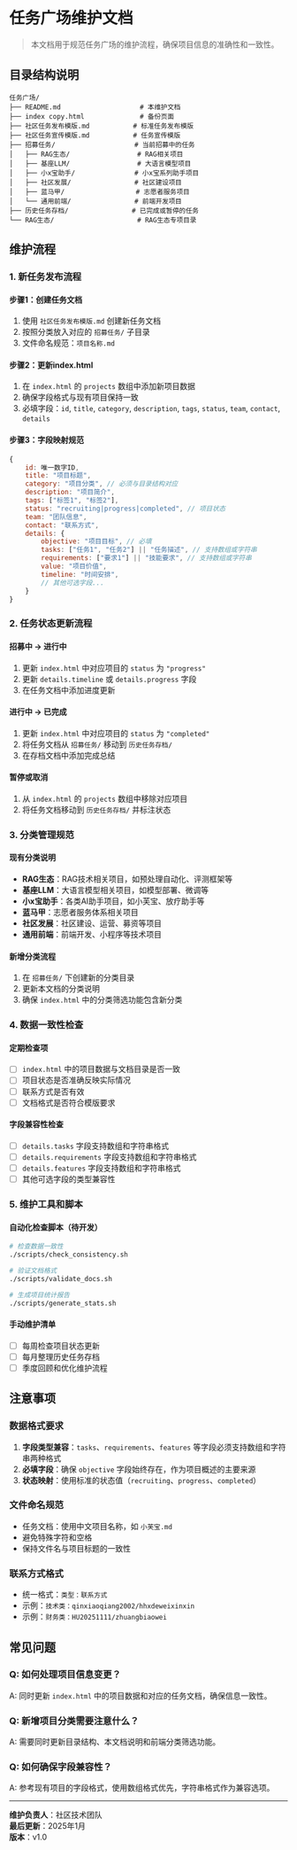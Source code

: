 # 任务广场维护文档

> 本文档用于规范任务广场的维护流程，确保项目信息的准确性和一致性。

## 目录结构说明

```
任务广场/
├── README.md                    # 本维护文档
├── index copy.html              # 备份页面
├── 社区任务发布模版.md           # 标准任务发布模版
├── 社区任务宣传模版.md           # 任务宣传模版
├── 招募任务/                    # 当前招募中的任务
│   ├── RAG生态/                 # RAG相关项目
│   ├── 基座LLM/                 # 大语言模型项目
│   ├── 小x宝助手/               # 小x宝系列助手项目
│   ├── 社区发展/                # 社区建设项目
│   ├── 蓝马甲/                  # 志愿者服务项目
│   └── 通用前端/                # 前端开发项目
├── 历史任务存档/                # 已完成或暂停的任务
└── RAG生态/                     # RAG生态专项目录
```

## 维护流程

### 1. 新任务发布流程

#### 步骤1：创建任务文档
1. 使用 `社区任务发布模版.md` 创建新任务文档
2. 按照分类放入对应的 `招募任务/` 子目录
3. 文件命名规范：`项目名称.md`

#### 步骤2：更新index.html
1. 在 `index.html` 的 `projects` 数组中添加新项目数据
2. 确保字段格式与现有项目保持一致
3. 必填字段：`id`, `title`, `category`, `description`, `tags`, `status`, `team`, `contact`, `details`

#### 步骤3：字段映射规范
```javascript
{
    id: 唯一数字ID,
    title: "项目标题",
    category: "项目分类", // 必须与目录结构对应
    description: "项目简介",
    tags: ["标签1", "标签2"],
    status: "recruiting|progress|completed", // 项目状态
    team: "团队信息",
    contact: "联系方式",
    details: {
        objective: "项目目标", // 必填
        tasks: ["任务1", "任务2"] || "任务描述", // 支持数组或字符串
        requirements: ["要求1"] || "技能要求", // 支持数组或字符串
        value: "项目价值",
        timeline: "时间安排",
        // 其他可选字段...
    }
}
```

### 2. 任务状态更新流程

#### 招募中 → 进行中
1. 更新 `index.html` 中对应项目的 `status` 为 `"progress"`
2. 更新 `details.timeline` 或 `details.progress` 字段
3. 在任务文档中添加进度更新

#### 进行中 → 已完成
1. 更新 `index.html` 中对应项目的 `status` 为 `"completed"`
2. 将任务文档从 `招募任务/` 移动到 `历史任务存档/`
3. 在存档文档中添加完成总结

#### 暂停或取消
1. 从 `index.html` 的 `projects` 数组中移除对应项目
2. 将任务文档移动到 `历史任务存档/` 并标注状态

### 3. 分类管理规范

#### 现有分类说明
- **RAG生态**：RAG技术相关项目，如预处理自动化、评测框架等
- **基座LLM**：大语言模型相关项目，如模型部署、微调等
- **小x宝助手**：各类AI助手项目，如小芙宝、放疗助手等
- **蓝马甲**：志愿者服务体系相关项目
- **社区发展**：社区建设、运营、募资等项目
- **通用前端**：前端开发、小程序等技术项目

#### 新增分类流程
1. 在 `招募任务/` 下创建新的分类目录
2. 更新本文档的分类说明
3. 确保 `index.html` 中的分类筛选功能包含新分类

### 4. 数据一致性检查

#### 定期检查项
- [ ] `index.html` 中的项目数据与文档目录是否一致
- [ ] 项目状态是否准确反映实际情况
- [ ] 联系方式是否有效
- [ ] 文档格式是否符合模版要求

#### 字段兼容性检查
- [ ] `details.tasks` 字段支持数组和字符串格式
- [ ] `details.requirements` 字段支持数组和字符串格式
- [ ] `details.features` 字段支持数组和字符串格式
- [ ] 其他可选字段的类型兼容性

### 5. 维护工具和脚本

#### 自动化检查脚本（待开发）
```bash
# 检查数据一致性
./scripts/check_consistency.sh

# 验证文档格式
./scripts/validate_docs.sh

# 生成项目统计报告
./scripts/generate_stats.sh
```

#### 手动维护清单
- [ ] 每周检查项目状态更新
- [ ] 每月整理历史任务存档
- [ ] 季度回顾和优化维护流程

## 注意事项

### 数据格式要求
1. **字段类型兼容**：`tasks`、`requirements`、`features` 等字段必须支持数组和字符串两种格式
2. **必填字段**：确保 `objective` 字段始终存在，作为项目概述的主要来源
3. **状态映射**：使用标准的状态值（`recruiting`、`progress`、`completed`）

### 文件命名规范
- 任务文档：使用中文项目名称，如 `小芙宝.md`
- 避免特殊字符和空格
- 保持文件名与项目标题的一致性

### 联系方式格式
- 统一格式：`类型：联系方式`
- 示例：`技术类：qinxiaoqiang2002/hhxdeweixinxin`
- 示例：`财务类：HU20251111/zhuangbiaowei`

## 常见问题

### Q: 如何处理项目信息变更？
A: 同时更新 `index.html` 中的项目数据和对应的任务文档，确保信息一致性。

### Q: 新增项目分类需要注意什么？
A: 需要同时更新目录结构、本文档说明和前端分类筛选功能。

### Q: 如何确保字段兼容性？
A: 参考现有项目的字段格式，使用数组格式优先，字符串格式作为兼容选项。

---

**维护负责人**：社区技术团队  
**最后更新**：2025年1月  
**版本**：v1.0